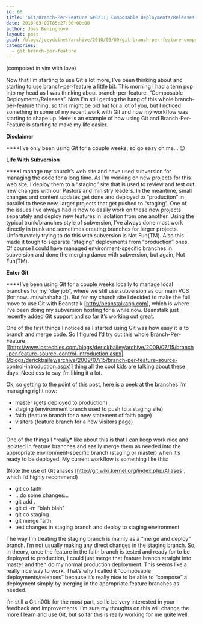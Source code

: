 ```yaml
---
id: 68
title: 'Git/Branch-Per-Feature &#8211; Composable Deployments/Releases?'
date: 2010-03-09T05:27:00+00:00
author: Joey Beninghove
layout: post
guid: /blogs/joeydotnet/archive/2010/03/09/git-branch-per-feature-composable-deployments-releases.aspx
categories:
  - git branch-per-feature
---
```

(composed in vim with love)

Now that I&rsquo;m starting to use Git a lot more, I&rsquo;ve been thinking about and starting to use branch-per-feature a little bit. This morning I had a term pop into my head as I was thinking about branch-per-feature: &ldquo;Composable Deployments/Releases&rdquo;. Now I&rsquo;m still getting the hang of this whole branch-per-feature thing, so this might be old hat for a lot of you, but I noticed something in some of my recent work with Git and how my workflow was starting to shape up. Here is an example of how using Git and Branch-Per-Feature is starting to make my life easier. 

**Disclaimer**

****I&rsquo;ve only been using Git for a couple weeks, so go easy on me&#8230; 😉 

**Life With Subversion**

****I manage my church&rsquo;s web site and have used subversion for managing the code for a long time. As I&rsquo;m working on new projects for this web site, I deploy them to a &ldquo;staging&rdquo; site that is used to review and test out new changes with our Pastors and ministry leaders. In the meantime, small changes and content updates get done and deployed to &ldquo;production&rdquo; in parallel to these new, larger projects that get pushed to &ldquo;staging&rdquo;. One of the issues I&rsquo;ve always had is how to easily work on these new projects separately and deploy new features in isolation from one another. Using the typical trunk/branches style of subversion, I&rsquo;ve always done most work directly in trunk and sometimes creating branches for larger projects. Unfortunately trying to do this with subversion is Not Fun(TM). Also this made it tough to separate &ldquo;staging&rdquo; deployments from &ldquo;production&rdquo; ones. Of course I could have managed environment-specific branches in subversion and done the merging dance with subversion, but again, Not Fun(TM). 

**Enter Git**

****I&rsquo;ve been using Git for a couple weeks locally to manage local branches for my &ldquo;day job&rdquo;, where we still use subversion as our main VCS (for now&#8230;muwhahaha :)). But for my church site I decided to make the full move to use Git with Beanstalk [<http://beanstalkapp.com>], which is where I&rsquo;ve been doing my subversion hosting for a while now. Beanstalk just recently added Git support and so far it&rsquo;s working out great.
  
One of the first things I noticed as I started using Git was how easy it is to branch and merge code. So I figured I&rsquo;d try out this whole Branch-Per-Feature [[http://www.lostechies.com/blogs/derickbailey/archive/2009/07/15/branch-per-feature-source-control-introduction.aspx](/blogs/derickbailey/archive/2009/07/15/branch-per-feature-source-control-introduction.aspx)] thing all the cool kids are talking about these days. Needless to say I&rsquo;m liking it a lot. 

Ok, so getting to the point of this post, here is a peek at the branches I&rsquo;m managing right now: 

  * master (gets deployed to production)
  * staging (environment branch used to push to a staging site)
  * faith (feature branch for a new statement of faith page)
  * visitors (feature branch for a new visitors page)
  * <insert other temporary branches here for one-off changes that get merged into master and deployed>

One of the things I \*really\* like about this is that I can keep work nice and isolated in feature branches and easily merge them as needed into the appropriate environment-specific branch (staging or master) when it&rsquo;s ready to be deployed. My current workflow is something like this: 

(Note the use of Git aliases [<http://git.wiki.kernel.org/index.php/Aliases>], which I&rsquo;d highly recommend) 

  * git co faith
  * &#8230;do some changes&#8230;
  * git add .
  * git ci -m &ldquo;blah blah&rdquo;
  * git co staging
  * git merge faith
  * test changes in staging branch and deploy to staging environment

The way I&rsquo;m treating the staging branch is mainly as a &ldquo;merge and deploy&rdquo; branch. I&rsquo;m not usually making any direct changes in the staging branch. So, in theory, once the feature in the faith branch is tested and ready for to be deployed to production, I could just merge that feature branch straight into master and then do my normal production deployment. This seems like a really nice way to work. That&rsquo;s why I called it &ldquo;composable deployments/releases&rdquo; because it&rsquo;s really nice to be able to &ldquo;compose&rdquo; a deployment simply by merging in the appropriate feature branches as needed. 

I&rsquo;m still a Git n00b for the most part, so I&rsquo;d be very interested in your feedback and improvements. I&rsquo;m sure my thoughts on this will change the more I learn and use Git, but so far this is really working for me quite well.